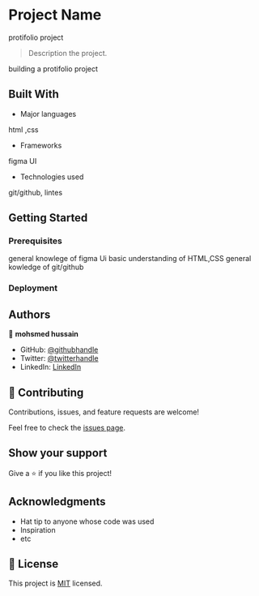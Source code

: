 

# Project Name

protifolio project 


> Description the project.

building a protifolio project 


## Built With

- Major languages

html ,css

- Frameworks

figma UI

- Technologies used

git/github, lintes 


## Getting Started




### Prerequisites

general knowlege of figma Ui
basic understanding of HTML,CSS
general kowledge of git/github


### Deployment



## Authors

👤 **mohsmed hussain**

- GitHub: [@githubhandle](https://github.com/Moh9998)
- Twitter: [@twitterhandle](https://twitter.com/mohammed166098)
- LinkedIn: [LinkedIn](https://linkedin.com/in/mohammed)



## 🤝 Contributing

Contributions, issues, and feature requests are welcome!

Feel free to check the [issues page](../../issues/).

## Show your support

Give a ⭐️ if you like this project!

## Acknowledgments

- Hat tip to anyone whose code was used
- Inspiration
- etc

## 📝 License

This project is [MIT](./MIT.md) licensed.

